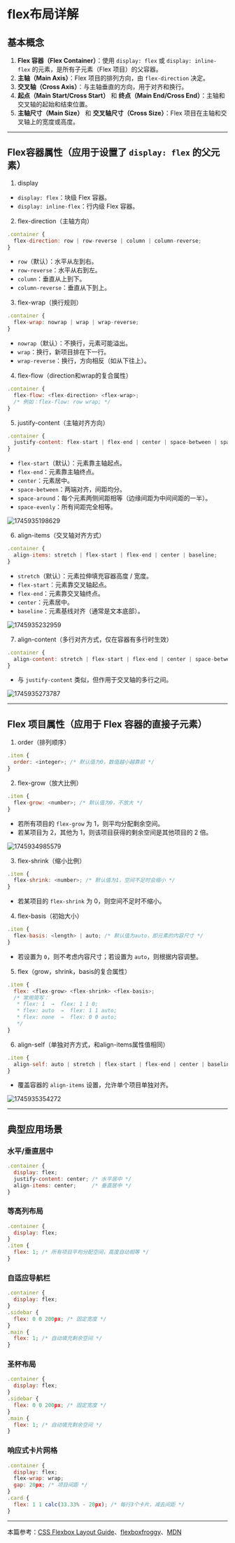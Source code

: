 # flex布局详解

## 基本概念

1. **Flex 容器（Flex Container）**：使用 `display: flex` 或 `display: inline-flex` 的元素，是所有子元素（Flex 项目）的父容器。
2. **主轴（Main Axis）**：Flex 项目的排列方向，由 `flex-direction` 决定。
3. **交叉轴（Cross Axis）**：与主轴垂直的方向，用于对齐和换行。
4. **起点（Main Start/Cross Start）** 和 **终点（Main End/Cross End）**：主轴和交叉轴的起始和结束位置。
5. **主轴尺寸（Main Size）** 和 **交叉轴尺寸（Cross Size）**：Flex 项目在主轴和交叉轴上的宽度或高度。

----

## Flex容器属性（应用于设置了 `display: flex` 的父元素）

1. display

- `display: flex`：块级 Flex 容器。
- `display: inline-flex`：行内级 Flex 容器。

2. flex-direction（主轴方向）

```javascript
.container {
  flex-direction: row | row-reverse | column | column-reverse;
}
```

- `row`（默认）：水平从左到右。
- `row-reverse`：水平从右到左。
- `column`：垂直从上到下。
- `column-reverse`：垂直从下到上。

3. flex-wrap（换行规则）

```javascript
.container {
  flex-wrap: nowrap | wrap | wrap-reverse;
}
```

- `nowrap`（默认）：不换行，元素可能溢出。
- `wrap`：换行，新项目排在下一行。
- `wrap-reverse`：换行，方向相反（如从下往上）。

4. flex-flow（direction和wrap的复合属性）

```javascript
.container {
  flex-flow: <flex-direction> <flex-wrap>;
  /* 例如：flex-flow: row wrap; */
}
```

5. justify-content（主轴对齐方向）

```javascript
.container {
  justify-content: flex-start | flex-end | center | space-between | space-around | space-evenly;
}
```

- `flex-start`（默认）：元素靠主轴起点。
- `flex-end`：元素靠主轴终点。
- `center`：元素居中。
- `space-between`：两端对齐，间距均分。
- `space-around`：每个元素两侧间距相等（边缘间距为中间间距的一半）。
- `space-evenly`：所有间距完全相等。

![1745935198629](/1745935198629.png)

6. align-items（交叉轴对齐方式）

```javascript
.container {
  align-items: stretch | flex-start | flex-end | center | baseline;
}
```

- `stretch`（默认）：元素拉伸填充容器高度 / 宽度。
- `flex-start`：元素靠交叉轴起点。
- `flex-end`：元素靠交叉轴终点。
- `center`：元素居中。
- `baseline`：元素基线对齐（通常是文本底部）。

![1745935232959](/1745935232959.png)

7. align-content（多行对齐方式，仅在容器有多行时生效）

```javascript
.container {
  align-content: stretch | flex-start | flex-end | center | space-between | space-around;
}
```

- 与 `justify-content` 类似，但作用于交叉轴的多行之间。

![1745935273787](/1745935273787.png)

----

## **Flex 项目属性**（应用于 Flex 容器的直接子元素）

1. order（排列顺序）

```javascript
.item {
  order: <integer>; /* 默认值为0，数值越小越靠前 */
}
```

2. flex-grow（放大比例）

```javascript
.item {
  flex-grow: <number>; /* 默认值为0，不放大 */
}
```

- 若所有项目的 `flex-grow` 为 1，则平均分配剩余空间。
- 若某项目为 2，其他为 1，则该项目获得的剩余空间是其他项目的 2 倍。

![1745934985579](/1745934985579.png)

3. flex-shrink（缩小比例）

```javascript
.item {
  flex-shrink: <number>; /* 默认值为1，空间不足时会缩小 */
}
```

- 若某项目的 `flex-shrink` 为 0，则空间不足时不缩小。

4. flex-basis（初始大小）

```javascript
.item {
  flex-basis: <length> | auto; /* 默认值为auto，即元素的内容尺寸 */
}
```

- 若设置为 `0`，则不考虑内容尺寸；若设置为 `auto`，则根据内容调整。

5. flex（grow，shrink，basis的复合属性）

```javascript
.item {
  flex: <flex-grow> <flex-shrink> <flex-basis>;
  /* 常用简写：
   * flex: 1  →  flex: 1 1 0;
   * flex: auto  →  flex: 1 1 auto;
   * flex: none  →  flex: 0 0 auto;
   */
}
```

6. align-self（单独对齐方式，和align-items属性值相同）

```javascript
.item {
  align-self: auto | stretch | flex-start | flex-end | center | baseline;
}
```

- 覆盖容器的 `align-items` 设置，允许单个项目单独对齐。

![1745935354272](/1745935354272.png)

----

## 典型应用场景

### 水平/垂直居中

```javascript
.container {
  display: flex;
  justify-content: center; /* 水平居中 */
  align-items: center;     /* 垂直居中 */
}
```

### 等高列布局

```javascript
.container {
  display: flex;
}
.item {
  flex: 1; /* 所有项目平均分配空间，高度自动相等 */
}
```

### 自适应导航栏

```javascript
.container {
  display: flex;
}
.sidebar {
  flex: 0 0 200px; /* 固定宽度 */
}
.main {
  flex: 1; /* 自动填充剩余空间 */
}
```

### 圣杯布局

```javascript
.container {
  display: flex;
}
.sidebar {
  flex: 0 0 200px; /* 固定宽度 */
}
.main {
  flex: 1; /* 自动填充剩余空间 */
}
```

### 响应式卡片网格

```javascript
.container {
  display: flex;
  flex-wrap: wrap;
  gap: 20px; /* 项目间距 */
}
.card {
  flex: 1 1 calc(33.33% - 20px); /* 每行3个卡片，减去间距 */
}
```

----

本篇参考：[CSS Flexbox Layout Guide](https://css-tricks.com/snippets/css/a-guide-to-flexbox/)、[flexboxfroggy](https://flexboxfroggy.com/)、[MDN](https://developer.mozilla.org/zh-CN/docs/Web/CSS/CSS_flexible_box_layout/Basic_concepts_of_flexbox)







